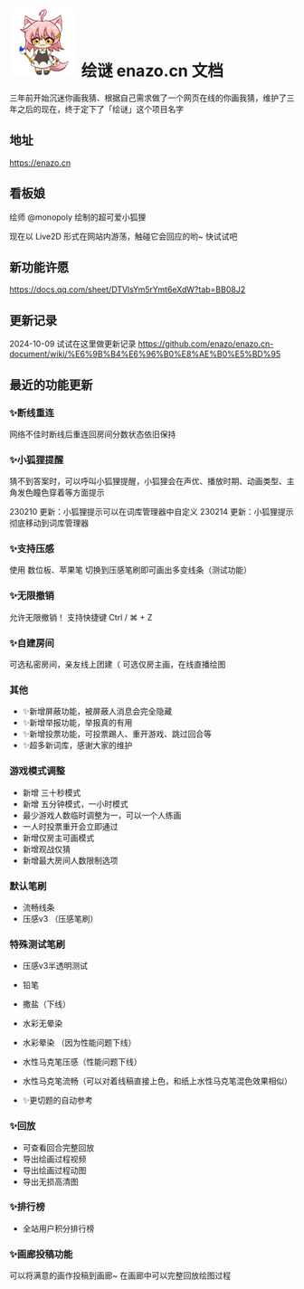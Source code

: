 

# <img src="images/tail.gif" alt="绘谜" style="width: 120px"> 绘谜 enazo.cn 文档

三年前开始沉迷你画我猜、根据自己需求做了一个网页在线的你画我猜，维护了三年之后的现在，终于定下了「绘谜」这个项目名字

## 地址 
https://enazo.cn

## 看板娘
绘师 @monopoly 绘制的超可爱小狐狸

现在以 Live2D 形式在网站内游荡，触碰它会回应的哟~ 快试试吧


## 新功能许愿
https://docs.qq.com/sheet/DTVlsYm5rYmt6eXdW?tab=BB08J2

## 更新记录
2024-10-09 试试在这里做更新记录
https://github.com/enazo/enazo.cn-document/wiki/%E6%9B%B4%E6%96%B0%E8%AE%B0%E5%BD%95

## 最近的功能更新

### ✨断线重连
网络不佳时断线后重连回房间分数状态依旧保持

### ✨小狐狸提醒
猜不到答案时，可以呼叫小狐狸提醒，小狐狸会在声优、播放时期、动画类型、主角发色瞳色穿着等方面提示

230210 更新：小狐狸提示可以在词库管理器中自定义
230214 更新：小狐狸提示彻底移动到词库管理器
### ✨支持压感
使用 数位板、苹果笔 切换到压感笔刷即可画出多变线条（测试功能）

### ✨无限撤销
允许无限撤销！ 支持快捷键 Ctrl / ⌘ + Z

### ✨自建房间
可选私密房间，亲友线上团建（
可选仅房主画，在线直播绘图

### 其他

 - ✨新增屏蔽功能，被屏蔽人消息会完全隐藏
 - ✨新增举报功能，举报真的有用
 - ✨新增投票功能，可投票踢人、重开游戏、跳过回合等
 - ✨超多新词库，感谢大家的维护

### 游戏模式调整
 - 新增 三十秒模式
 - 新增 五分钟模式，一小时模式
 - 最少游戏人数临时调整为一，可以一个人练画
 - 一人时投票重开会立即通过
 - 新增仅房主可画模式
 - 新增观战仅猜
 - 新增最大房间人数限制选项

### 默认笔刷
 - 流畅线条
 - 压感v3 （压感笔刷）

### 特殊测试笔刷
 - 压感v3半透明测试
 - 铅笔
 - 撒盐（下线）
 - 水彩无晕染
 - 水彩晕染 （因为性能问题下线）
 - 水性马克笔压感（性能问题下线）
 - 水性马克笔流畅（可以对着线稿直接上色，和纸上水性马克笔混色效果相似）


 - ✨更切题的自动参考

### ✨回放
 - 可查看回合完整回放
 - 导出绘画过程视频
 - 导出绘画过程动图
 - 导出无损高清图


### ✨排行榜
 - 全站用户积分排行榜


### ✨画廊投稿功能
可以将满意的画作投稿到画廊~
在画廊中可以完整回放绘图过程
